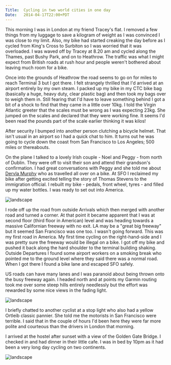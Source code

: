 ```yaml
---
Title:	Cycling in two world cities in one day
Date:	2014-04-17T22:00+PDT
---
```


This morning I was in London at my friend Tracey's flat. I removed a few things from my luggage to save a kilogram of weight as I was convinced I was close to my limit. Also, my bike had started creaking the day before as I cycled from King's Cross to Surbiton so I was worried that it was overloaded. I was waved off by Tracey at 8.20 am and cycled along the Thames, past Bushy Park, and on to Heathrow. The traffic was what I might expect from British roads at rush hour and people weren't bothered about leaving much room for a bike.

Once into the grounds of Heathrow the road seems to go on for miles to reach Terminal 3 but I got there. I felt strangely thrilled that I'd arrived at an airport entirely by my own steam. I packed up my bike in my CTC bike bag (basically a huge, heavy duty, clear plastic bag) and then took my bags over to weigh them in. Still fearing that I'd have to leave something behind I got a bit of a shock to find that they came in a little over 10kg. I told the Virgin Atlantic greeter that the scales must be wrong as I was expecting 23kg. She jumped on the scales and declared that they were working fine. It seems I'd been read the pounds part of the scale earlier thinking it was kilos!

After security I bumped into another person clutching a bicycle helmet. That isn't usual in an airport so I had a quick chat to him. It turns out he was going to cycle down the coast from San Francisco to Los Angeles; 500 miles or thereabouts.

On the plane I talked to a lovely Irish couple - Noel and Peggy - from north of Dublin. They were off to visit their son and attend their grandson's confirmation. I had great conversations with Peggy and she told me about [Dervla Murphy](http://dervlamurphy.com/) who as travelled all over on a bike. At SFO I reclaimed my bike after getting excited telling the story of Thomas Stevens to the immigration official. I rebuilt my bike - pedals, front wheel, tyres - and filled up my water bottles. I was ready to set out into America.

![landscape](https://farm4.staticflickr.com/3780/13944643064_5ec5a212e0_z.jpg "Bike in the CTC bike bag")

I rode off up the road from outside Arrivals which then merged with another road and turned a corner. At that point it became apparent that I was at second floor (third floor in American) level and was heading towards a massive Californian freeway with no exit. LA may be a "great big freeway" but it seemed San Francisco was one too. I wasn't going forward. This was my first road in America. My first time cycling on the right-hand-side and I was pretty sure the freeway would be illegal on a bike. I got off my bike and pushed it back along the hard shoulder to the terminal building shaking. Outside Departures I found some airport workers on a smoking break who pointed me to the ground level where they said there was a normal road. When I got there I found a bike lane and escaped SFO safely.

US roads can have many lanes and I was paranoid about being thrown onto the busy freeway again. I headed north and at points my Garmin routing took me over some steep hills entirely needlessly but the effort was rewarded by some nice views in the fading light.

![landscape](https://farm3.staticflickr.com/2932/13921121306_fa2ecd8fd8_z.jpg "San Francisco from the top of a hill I needn't have cycled up")

I briefly chatted to another cyclist at a stop light who also had a yellow Ortleib classic pannier. She told me the motorists in San Francisco were terrible. I said that in the couple of hours I'd been here they were far more polite and courteous than the drivers in London that morning.

I arrived at the hostel after sunset with a view of the Golden Gate Bridge. I checked in and had dinner in their little cafe. I was in bed by 10pm as it had been a very long day cycling on two continents.

![landscape](https://farm3.staticflickr.com/2903/13944220225_b734c9e5d0_z.jpg "View from the Youth Hostel at Fisherman's Wharf")